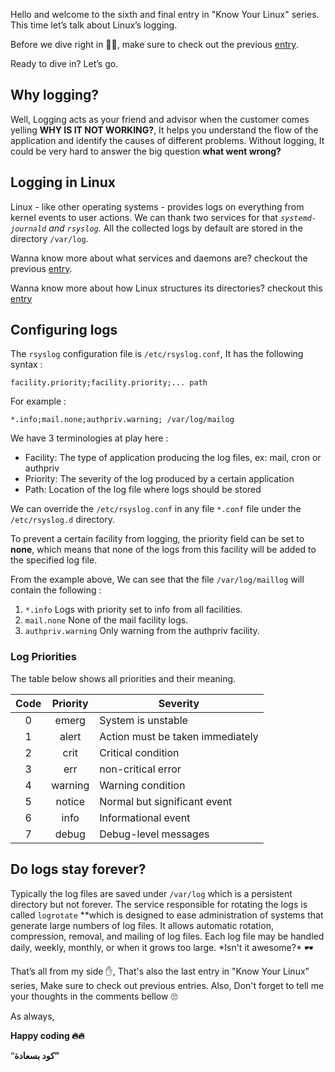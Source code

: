 Hello and welcome to the sixth and final entry in "Know Your Linux" series. This time let’s talk about Linux’s logging.

Before we dive right in 🏄‍♂️, make sure to check out the previous [entry](http://bassemmohamed.me/post/know-your-linux-05-services-and-daemons).

Ready to dive in? Let’s go.

## Why logging?

Well, Logging acts as your friend and advisor when the customer comes yelling **WHY IS IT NOT WORKING?**, It helps you understand the flow of the application and identify the causes of different problems. Without logging, It could be very hard to answer the big question **what went wrong?**

## Logging in Linux

Linux - like other operating systems - provides logs on everything from kernel events to user actions. We can thank two services for that _`systemd-journald` and `rsyslog`._ All the collected logs by default are stored in the directory `/var/log`.

Wanna know more about what services and daemons are? checkout the previous [entry](http://bassemmohamed.me/post/know-your-linux-05-services-and-daemons).

Wanna know more about how Linux structures its directories? checkout this [entry](http://bassemmohamed.me/post/know-your-linux-01-directory-structure)

## Configuring logs

The `rsyslog` configuration file is `/etc/rsyslog.conf`, It has the following syntax :

    facility.priority;facility.priority;... path

For example :

    *.info;mail.none;authpriv.warning; /var/log/mailog

We have 3 terminologies at play here :

- Facility: The type of application producing the log files, ex: mail, cron or authpriv
- Priority: The severity of the log produced by a certain application
- Path: Location of the log file where logs should be stored

We can override the `/etc/rsyslog.conf` in any file `*.conf` file under the `/etc/rsyslog.d` directory.

To prevent a certain facility from logging, the priority field can be set to **none**, which means that none of the logs from this facility will be added to the specified log file.

From the example above, We can see that the file `/var/log/maillog` will contain the following :

1. `*.info` Logs with priority set to info from all facilities.
2. `mail.none` None of the mail facility logs.
3. `authpriv.warning` Only warning from the authpriv facility.

### Log Priorities

The table below shows all priorities and their meaning.

| Code | Priority | Severity                         |
| :--: | :------: | -------------------------------- |
|  0   |  emerg   | System is unstable               |
|  1   |  alert   | Action must be taken immediately |
|  2   |   crit   | Critical condition               |
|  3   |   err    | non-critical error               |
|  4   | warning  | Warning condition                |
|  5   |  notice  | Normal but significant event     |
|  6   |   info   | Informational event              |
|  7   |  debug   | Debug-level messages             |

## Do logs stay forever?

Typically the log files are saved under `/var/log` which is a persistent directory but not forever. The service responsible for rotating the logs is called `logrotate` \**which is designed to ease administration of systems that generate large numbers of log files. It allows automatic rotation, compression, removal, and mailing of log files. Each log file may be handled daily, weekly, monthly, or when it grows too large. *Isn't it awesome?\* 🕶️

That’s all from my side ✋, That's also the last entry in "Know Your Linux" series, Make sure to check out previous entries. Also, Don't forget to tell me your thoughts in the comments bellow 🙄

As always,

**Happy coding 🔥🔥**

“**كود بسعادة”**
